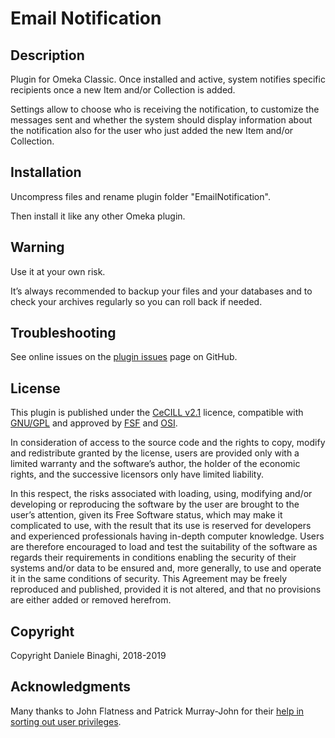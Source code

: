 # Email Notification

## Description

Plugin for Omeka Classic. Once installed and active, system notifies specific recipients once a new Item and/or Collection is added.

Settings allow to choose who is receiving the notification, to customize the messages sent and whether the system should display information about the notification also for the user who just added the new Item and/or Collection.

## Installation
Uncompress files and rename plugin folder "EmailNotification".

Then install it like any other Omeka plugin.

## Warning
Use it at your own risk.

It’s always recommended to backup your files and your databases and to check your archives regularly so you can roll back if needed.

## Troubleshooting
See online issues on the <a href="https://github.com/DBinaghi/plugin-EmailNotification/issues" target="_blank">plugin issues</a> page on GitHub.

## License
This plugin is published under the <a href="https://www.cecill.info/licences/Licence_CeCILL_V2.1-en.html" target="_blank">CeCILL v2.1</a> licence, compatible with <a href="https://www.gnu.org/licenses/gpl-3.0.html" target="_blank">GNU/GPL</a> and approved by <a href="https://www.fsf.org/" target="_blank">FSF</a> and <a href="http://opensource.org/" target="_blank">OSI</a>.

In consideration of access to the source code and the rights to copy, modify and redistribute granted by the license, users are provided only with a limited warranty and the software’s author, the holder of the economic rights, and the successive licensors only have limited liability.

In this respect, the risks associated with loading, using, modifying and/or developing or reproducing the software by the user are brought to the user’s attention, given its Free Software status, which may make it complicated to use, with the result that its use is reserved for developers and experienced professionals having in-depth computer knowledge. Users are therefore encouraged to load and test the suitability of the software as regards their requirements in conditions enabling the security of their systems and/or data to be ensured and, more generally, to use and operate it in the same conditions of security. This Agreement may be freely reproduced and published, provided it is not altered, and that no provisions are either added or removed herefrom.

## Copyright
Copyright Daniele Binaghi, 2018-2019

## Acknowledgments
Many thanks to John Flatness and Patrick Murray-John for their <a href="https://forum.omeka.org/t/new-plugin-help-needed-with-users-list-and-permission/6020" target="_blank">help in sorting out user privileges</a>.
